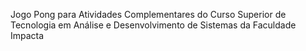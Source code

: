 Jogo Pong para Atividades Complementares do Curso Superior de Tecnologia em Análise e Desenvolvimento de Sistemas da Faculdade Impacta
